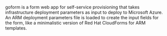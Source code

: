 goform is a form web app for self-service provisioning that takes infrastructure deployment parameters as input to deploy to Microsoft Azure.  An ARM deployment parameters file is loaded to create the input fields for the form, like a minimalistic version of Red Hat CloudForms for ARM templates.

